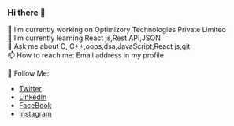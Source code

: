 ### Hi there 👋

🔭 I’m currently working on Optimizory Technologies Private Limited<br/>
🌱 I’m currently learning React js,Rest API,JSON<br/>
💬 Ask me about C, C++,oops,dsa,JavaScript,React js,git<br/>
📫 How to reach me: Email address in my profile<br/>

🚀 Follow Me:

- [Twitter](https://twitter.com/rahumeetawa)
- [LinkedIn](https://www.linkedin.com/in/rahul-saini-3950501a2/)
- [FaceBook](https://www.facebook.com/profile.php?id=100021983603336)
- [Instagram](https://www.instagram.com/mr.meetawa/)
